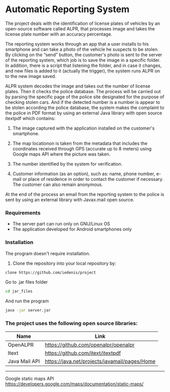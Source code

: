 # Automatic Reporting System

The project deals with the identification of license plates of vehicles by an open-source software called ALPR, that processes image and takes the license plate number with an accuracy percentage.

The reporting system works through an app that a user installs to his smartphone and can take a photo of the vehicle he suspects to be stolen. 
By clicking on the “send” button, the customer's photo is sent to the server of the reporting system, which job is to save the image in a specific folder. In addition, there is a script that listening the folder, and in case it changes, and new files is added to it (actually the trigger), the system runs ALPR on to the new image saved.

ALPR system decodes the image and takes out the number of license plates. Then it checks the police database. The process will be carried out by parsing the specific page of the police site designated for the purpose of checking stolen cars. And if the detected number is a number is appear to be stolen according the police database, the system makes the complaint to the police in PDF format by using an external Java library with open source itextpdf which contains:

1) The image captured with the application installed on the customer's smartphone.

2) The map locationon  is taken from the metadata that includes the coordinates received through GPS (accurate up to 8 meters) using Google maps API where the picture was taken. 

3) The number identified by the system for verification.

4) Customer information (as an option), such as: name, phone number, e-mail or place of residence in order to contact the customer if necessary. The customer can also remain anonymous.


At the end of the process an email from the reporting system to the police is sent by using an external library with Javax.mail open source.
### Requirements
- The server part can run only on GNU/Linux OS
- The application developed for Android smartphones only
### Installation
The program doesn't require installation. 
1) Clone the repository into your local repository by:
```sh
clone https://github.com/iedenis/project
```
Go to .jar files folder
```sh
cd jar_files
```
And run the program 
```sh
java -jar server.jar
```
### The project uses the following open source libraries:
| Name | Link |
| ------ | ------ |
| OpenALPR | https://github.com/openalpr/openalpr |
| Itext | https://github.com/itext/itextpdf |
| Java Mail API | https://java.net/projects/javamail/pages/Home |

***
Google static maps API https://developers.google.com/maps/documentation/static-maps/
